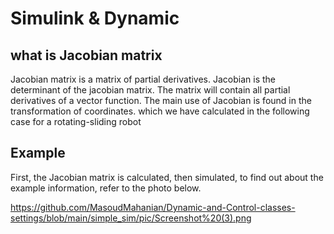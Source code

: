 # Simulink & Dynamic
## what is Jacobian matrix
Jacobian matrix is a matrix of partial derivatives. Jacobian is the determinant of the jacobian matrix. The matrix will contain all partial derivatives of a vector function. The main use of Jacobian is found in the transformation of coordinates. which we have calculated in the following case for a rotating-sliding robot
## Example
First, the Jacobian matrix is calculated, then simulated, to find out about the example information, refer to the photo below.

https://github.com/MasoudMahanian/Dynamic-and-Control-classes-settings/blob/main/simple_sim/pic/Screenshot%20(3).png
